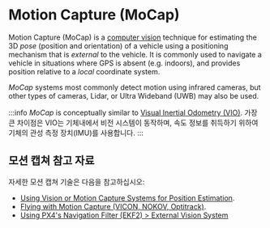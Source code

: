 # Motion Capture (MoCap)

Motion Capture (MoCap) is a [computer vision](https://en.wikipedia.org/wiki/Computer_vision) technique for estimating the 3D _pose_ (position and orientation) of a vehicle using a positioning mechanism that is _external_ to the vehicle.
It is commonly used to navigate a vehicle in situations where GPS is absent (e.g. indoors), and provides position relative to a _local_ coordinate system.

_MoCap_ systems most commonly detect motion using infrared cameras, but other types of cameras, Lidar, or Ultra Wideband (UWB) may also be used.

:::info
_MoCap_ is conceptually similar to [Visual Inertial Odometry (VIO)](../computer_vision/visual_inertial_odometry.md).
가장 큰 차이점은 VIO는 기체내에서 비전 시스템이 동작하며, 속도 정보를 취득하기 위하여 기체의 관성 측정 장치(IMU)를 사용합니다.
:::

## 모션 캡쳐 참고 자료

자세한 모션 캡쳐 기술은 다음을 참고하십시오:

- [Using Vision or Motion Capture Systems for Position Estimation](../ros/external_position_estimation.md). <!-- bring across info into user guide? -->
- [Flying with Motion Capture (VICON, NOKOV, Optitrack)](../tutorials/motion-capture.md). <!-- bring across info into user guide? -->
- [Using PX4's Navigation Filter (EKF2) > External Vision System](../advanced_config/tuning_the_ecl_ekf.md#external-vision-system)
